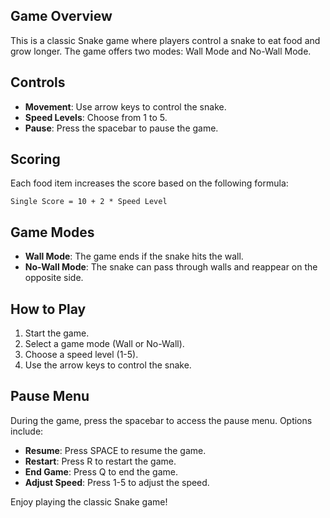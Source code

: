 ## Game Overview
This is a classic Snake game where players control a snake to eat food and grow longer. The game offers two modes: Wall Mode and No-Wall Mode.

## Controls
- **Movement**: Use arrow keys to control the snake.
- **Speed Levels**: Choose from 1 to 5.
- **Pause**: Press the spacebar to pause the game.

## Scoring
Each food item increases the score based on the following formula:

```plaintext
Single Score = 10 + 2 * Speed Level
```

## Game Modes
- **Wall Mode**: The game ends if the snake hits the wall.
- **No-Wall Mode**: The snake can pass through walls and reappear on the opposite side.

## How to Play
1. Start the game.
2. Select a game mode (Wall or No-Wall).
3. Choose a speed level (1-5).
4. Use the arrow keys to control the snake.

## Pause Menu
During the game, press the spacebar to access the pause menu. Options include:
- **Resume**: Press SPACE to resume the game.
- **Restart**: Press R to restart the game.
- **End Game**: Press Q to end the game.
- **Adjust Speed**: Press 1-5 to adjust the speed.

Enjoy playing the classic Snake game!
